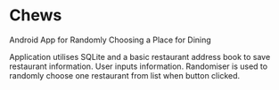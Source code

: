 # Chews
Android App for Randomly Choosing a Place for Dining

Application utilises SQLite and a basic restaurant address book to save restaurant information. User inputs information.
Randomiser is used to randomly choose one restaurant from list when button clicked.
